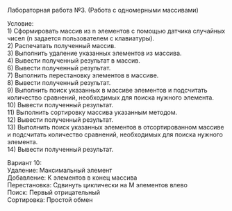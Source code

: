 Лабораторная работа №3.  (Работа с одномерными массивами)  
  
Условие:  
    1) Сформировать массив из n элементов с помощью датчика случайных чисел (n задается пользователем с клавиатуры).  
    2) Распечатать полученный массив.  
    3) Выполнить удаление указанных элементов из массива.  
    4) Вывести полученный результат в массив.  
    6) Вывести полученный результат.  
    7) Выполнить перестановку элементов в массиве.  
    8) Вывести полученный результат.  
    9) Выполнить поиск указанных в массиве элементов и подсчитать количество сравнений, необходимых для поиска нужного элемента.  
    10) Вывести полученный результат.  
    11) Выполнить сортировку массива указанным методом.  
    12) Вывести полученный результат.  
    13) Выполнить поиск указанных элементов в отсортированном массиве и подсчитать количество сравнений, необходимых для поиска нужного элемента.  
    14) Вывести полученный результат.    
  
Вариант 10:  
Удаление: Максимальный элемент  
Добавление: К элементов в конец массива   
Перестановка: Сдвинуть циклически на M элементов влево  
Поиск: Первый отрицательный  
Сортировка: Простой обмен

